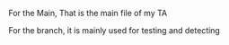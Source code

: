 For the Main, That is the main file of my TA

For the branch, it is mainly used for testing and detecting
